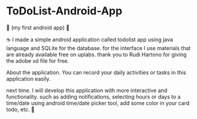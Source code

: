 # ToDoList-Android-App
:rocket: (my first android app) :rocket:

:coffee: I made a simple android application called todolist app using java language 
and SQLite for the database. for the interface I use materials that are already available free on uplabs.
thank you to Rudi Hartono for giving the adobe xd file for free.

About the application. You can record your daily activities or tasks in this application easily.

next time. I will develop this application with more interactive and functionality.
such as adding notifications, selecting hours or days to a time/date using android time/date picker tool, 
add some color in your card todo, etc. :beer:
